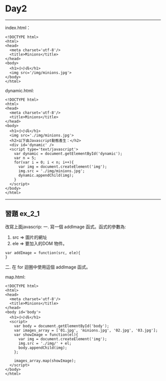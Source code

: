 # Day2
------

index.html：
```
<!DOCTYPE html>
<html>
<head>
  <meta charset='utf-8'/>
  <title>Minions</title>
</head>
<body>
  <h1>小小兵</h1>
  <img src='/img/minions.jpg'>
</body>
</html>
```
dynamic.html:
```
<!DOCTYPE html>
<html>
<head>
  <meta charset='utf-8'/>
  <title>Minions</title>
</head>
<body>
  <h1>小小兵</h1>
  <img src='./img/minions.jpg'>
  <h2>以下由Javascript動態產生：</h2>
  <div id='dynamic' />
  <script type='text/javascript'>
    var dynamic = document.getElementById('dynamic');
    var n = 5;
    for(var i = 0; i < n; i++){
      var img = document.createElement('img');
      img.src = './img/minions.jpg';
      dynamic.appendChild(img);
    }
  </script>
</body>
</html>
```
------
習題 ex_2_1
------
改寫上面javascrip:
一. 寫一個 addImage 函式。函式的參數為:
1. src => 圖片的網址
2. ele => 要加入的DOM 物件。
```
var addImage = function(src, ele){
}
```
二. 在 for 迴圈中使用這個 addImage 函式。

map.html:
```
<!DOCTYPE html>
<html>
<head>
  <meta charset='utf-8'/>
  <title>Minions</title>
</head>
<body id='body'>
  <h1>小小兵</h1>
  <script>
    var body = document.getElementById('body');
    var images_array = ['01.jpg', 'minions.jpg', '02.jpg', '03.jpg'];
    var showImage = function(el){
      var img = document.createElement('img');
      img.src = './img/' + el;
      body.appendChild(img);
    };

    images_array.map(showImage);
  </script>
</body>
</html>
```
